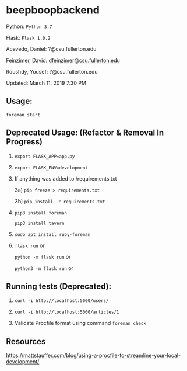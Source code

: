# beepboopbackend

Python: `Python 3.7`

Flask: `Flask 1.0.2`

Acevedo, Daniel: ?@csu.fullerton.edu

Feinzimer, David: dfeinzimer@csu.fullerton.edu

Roushdy, Yousef: ?@csu.fullerton.edu

Updated: March 11, 2019 7:30 PM
              
## Usage:

`foreman start`

## Deprecated Usage: (Refactor & Removal In Progress)

1) `export FLASK_APP=app.py`

2) `export FLASK_ENV=development`

3) If anything was added to /requirements.txt

    3a) `pip freeze > requirements.txt`
    
    3b) `pip install -r requirements.txt`

4) `pip3 install foreman`

   `pip3 install tavern`

5) `sudo apt install ruby-foreman`

6) `flask run` or
   
   `python -m flask run` or 
   
   `python3 -m flask run` or

## Running tests (Deprecated):

1) `curl -i http://localhost:5000/users/`

2) `curl -i http://localhost:5000/articles/1`

3) Validate Procfile format using command `foreman check`


## Resources

https://mattstauffer.com/blog/using-a-procfile-to-streamline-your-local-development/
